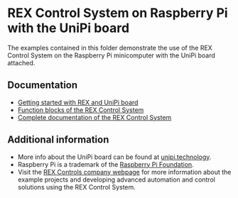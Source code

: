 ﻿REX Control System on Raspberry Pi with the UniPi board
=======================================================

The examples contained in this folder demonstrate the use of the REX Control 
System on the Raspberry Pi minicomputer with the UniPi board attached.

## Documentation ##

- [Getting started with REX and UniPi board](https://www.rexcontrols.com/media/2.50.1/doc/ENGLISH/MANUALS/RexGettingStarted/RexGettingStarted_UniPi_ENG.html)
- [Function blocks of the REX Control System](https://www.rexcontrols.com/media/2.50.1/doc/ENGLISH/MANUALS/BRef/BRef_ENG.html)
- [Complete documentation of the REX Control System](http://www.rexcontrols.com/documentation-and-support)

## Additional information ##

- More info about the UniPi board can be found at [unipi.technology](http://www.unipi.technology).
- Raspberry Pi is a trademark of the [Raspberry Pi Foundation](http://www.raspberrypi.org).
- Visit the [REX Controls company webpage](http://www.rexcontrols.com) 
for more information about the example projects and developing advanced 
automation and control solutions using the REX Control System.